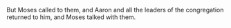 But Moses called to them, and Aaron and all the leaders of the congregation returned to him, and Moses talked with them.
